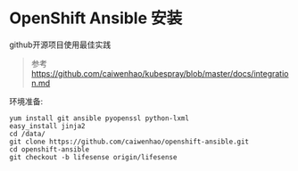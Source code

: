 # OpenShift Ansible 安装

github开源项目使用最佳实践

> 参考 https://github.com/caiwenhao/kubespray/blob/master/docs/integration.md



环境准备:

```
yum install git ansible pyopenssl python-lxml
easy_install jinja2
cd /data/
git clone https://github.com/caiwenhao/openshift-ansible.git
cd openshift-ansible
git checkout -b lifesense origin/lifesense
```

